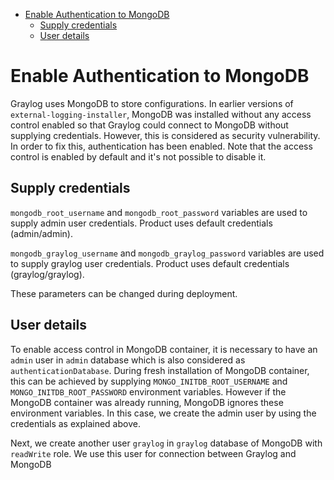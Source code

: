 * [Enable Authentication to MongoDB](#enable-authentication-to-mongodb)
  * [Supply credentials](#supply-credentials)
  * [User details](#user-details)

# Enable Authentication to MongoDB

Graylog uses MongoDB to store configurations. In earlier versions of `external-logging-installer`, MongoDB was
installed without any access control enabled so that Graylog could connect to MongoDB without supplying credentials.
However, this is considered as security vulnerability. In order to fix this, authentication has been enabled.
Note that the access control is enabled by default and it's not possible to disable it.

## Supply credentials

`mongodb_root_username` and `mongodb_root_password` variables are used to supply admin user credentials.
Product uses default credentials (admin/admin).

`mongodb_graylog_username` and `mongodb_graylog_password` variables are used to supply graylog user credentials.
Product uses default credentials (graylog/graylog).

These parameters can be changed during deployment.

## User details

To enable access control in MongoDB container, it is necessary to have an `admin` user in `admin` database
which is also considered as `authenticationDatabase`. During fresh installation of MongoDB container, this can be
achieved by supplying `MONGO_INITDB_ROOT_USERNAME` and `MONGO_INITDB_ROOT_PASSWORD` environment variables.
However if the MongoDB container was already running, MongoDB ignores these environment variables. In this case,
we create the admin user by using the credentials as explained above.

Next, we create another user `graylog` in `graylog` database of MongoDB with `readWrite` role. We use this user
for connection between Graylog and MongoDB
